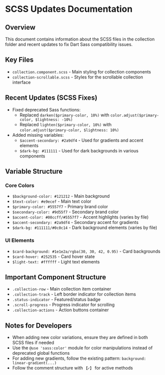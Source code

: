 # SCSS Updates Documentation

## Overview
This document contains information about the SCSS files in the collection folder and recent updates to fix Dart Sass compatibility issues.

## Key Files
- `collection.component.scss` - Main styling for collection components
- `collection-scrollable.scss` - Styles for the scrollable collection interface

## Recent Updates (SCSS Fixes)
- Fixed deprecated Sass functions:
  - Replaced `darken($primary-color, 10%)` with `color.adjust($primary-color, $lightness: -10%)`
  - Replaced `lighten($primary-color, 10%)` with `color.adjust($primary-color, $lightness: 10%)`
- Added missing variables:
  - `$accent-secondary: #2a9df4` - Used for gradients and accent elements
  - `$dark-bg: #111111` - Used for dark backgrounds in various components

## Variable Structure
### Core Colors
- `$background-color: #121212` - Main background
- `$text-color: #e9ecef` - Main text color
- `$primary-color: #5557f7` - Primary brand color
- `$secondary-color: #9d55f7` - Secondary brand color
- `$accent-color: #00ccff/#5557f7` - Accent highlights (varies by file)
- `$accent-secondary: #2a9df4` - Secondary accent for gradients
- `$dark-bg: #111111/#0c0c14` - Dark background elements (varies by file)

### UI Elements
- `$card-background: #1e1e2a/rgba(30, 30, 42, 0.95)` - Card backgrounds
- `$card-hover: #252535` - Card hover state
- `$light-text: #ffffff` - Light text elements

## Important Component Structure
- `.collection-row` - Main collection item container
- `.collection-track` - Left border indicator for collection items
- `.status-indicator` - Featured/status badge
- `.scroll-progress` - Progress indicator for scrolling
- `.collection-actions` - Action buttons container

## Notes for Developers
- When adding new color variations, ensure they are defined in both SCSS files if needed
- Use the `@use 'sass:color'` module for color manipulations instead of deprecated global functions
- For adding new gradients, follow the existing pattern: `background: linear-gradient(...)`
- Follow the comment structure with `【✓】` for active methods 